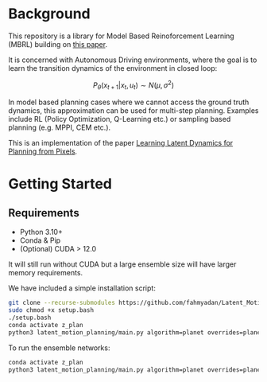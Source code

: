 # Background

This repository is a library for Model Based Reinoforcement Learning (MBRL) building on [this paper](https://arxiv.org/abs/2104.10159). 

It is concerned with Autonomous Driving environments, where the goal is to learn the transition dynamics of the environment in closed loop: 

$$
P_{\theta}(x_{t+1}| x_t, u_t) \sim N(\mu, \sigma^2)
$$

In model based planning cases where we cannot access the ground truth dynamics, this approximation can be used for multi-step planning. Examples include RL (Policy Optimization, Q-Learning etc.) or sampling based planning (e.g. MPPI, CEM etc.).

This is an implementation of the paper [Learning Latent Dynamics for Planning from Pixels](https://proceedings.mlr.press/v97/hafner19a/hafner19a.pdf).

# Getting Started 
## Requirements
 - Python 3.10+ 
 - Conda & Pip 
 - (Optional) CUDA > 12.0 

It will still run without CUDA but a large ensemble size will have larger memory requirements. 

We have included a simple installation script:

```bash
git clone --recurse-submodules https://github.com/fahmyadan/Latent_Motion_Planning.git 
sudo chmod +x setup.bash 
./setup.bash
conda activate z_plan
python3 latent_motion_planning/main.py algorithm=planet overrides=planet_highway_env dynamics_model=planet_hw action_optimizer=mppi
```

To run the ensemble networks: 

```bash
conda activate z_plan
python3 latent_motion_planning/main.py algorithm=planet overrides=planet_highway_env dynamics_model=planet_ensemble action_optimizer=mppi

```

